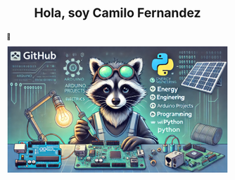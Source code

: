 <h1> <p align="center">Hola, soy Camilo Fernandez </h1> 👋 </p>


<div align="center">
    <img src="https://raw.githubusercontent.com/MapacheRaro/MapacheRaro/refs/heads/main/Banner%20machapa.jpg" alt="Banner" width="500">
</div>




  

